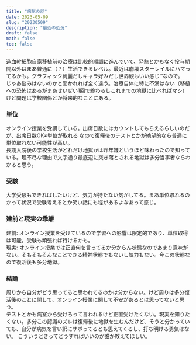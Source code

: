 ```yaml
---
title: "病気の話"
date: 2023-05-09
slug: "20230509"
description: "最近の近況"
draft: false
math: false
toc: false
---
```


造血幹細胞自家移植前の治療は比較的順調に進んでいて、発熱とかもなく投与期間以外はまあ普通に（？）生活できるレベル。最近は崩壊スターレイルにハマってるかも。グラフィック綺麗だしキャラ好みだし世界観もいい感じ™なので。  
じゃあ悩みはないのかと聞かれれば全く違う。治療自体に特に不満はない（移植への恐怖はあるがまあせいぜい1回で終わるしこれまでの地獄に比べればマシ）けど問題は学校関係とか将来的なことにある。

### 単位
オンライン授業を受講している。出席日数にはカウントしてもらえるらしいのだが、出席日数OK≠単位が取れる なので復帰後のテストとかが絶望的なら普通に単位取れない可能性が高い。<br>
長期入院後の学校生活がどれだけ地獄かは昨年嫌というほど味わったので知っている。理不尽な理由で文字通り最底辺に突き落とされる地獄は多分当事者ならわかると思う。

### 受験
大学受験もできればしたいけど、気力が持たない気がしてる。まあ単位取れるのかって状況で受験考えるとか笑い話にも程があるよなあって感じ。

### 建前と現実の乖離
建前: オンライン授業を受けているので学習への影響は限定的であり、単位取得は可能。受験も頑張れば行けるかも。 <br>
現実: オンライン授業では正直何を言ってるか分からん状態なのであまり意味がない。そもそもそんなことできる精神状態でもないし気力もない。今この状態なので復活後も多分地獄。


### 結論
周りから自分がどう思ってると思われてるのかは分からない。けど周りは多分復活後のことに関して、オンライン授業に関して不安があるとは思ってないと思う。<br>
テストとかも病室から受けろって言われるけど正直受けたくない。現実を知りたくない。多分この認識のズレは復帰後に地獄を生むんだけど、そうと分かっていても、自分が病気を言い訳にサボってるとも思えてくるし、打ち明ける勇気はない。
こういうときってどうすればいいのか誰か教えてほしい。

